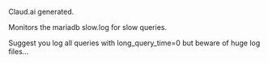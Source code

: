 Claud.ai generated.

Monitors the mariadb slow.log for slow queries.

Suggest you log all queries with
  long_query_time=0
but beware of huge log files...

